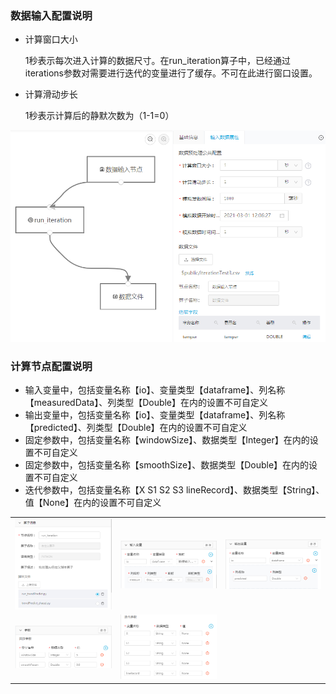 ### 数据输入配置说明

- 计算窗口大小

  1秒表示每次进入计算的数据尺寸。在run_iteration算子中，已经通过iterations参数对需要进行迭代的变量进行了缓存。不可在此进行窗口设置。

- 计算滑动步长

  1秒表示计算后的静默次数为（1-1=0）

![image-20210312093158792](./image-20210312093158792.png)



### 计算节点配置说明

- 输入变量中，包括变量名称【io】、变量类型【dataframe】、列名称【measuredData】、列类型【Double】在内的设置不可自定义
- 输出变量中，包括变量名称【io】、变量类型【dataframe】、列名称【predicted】、列类型【Double】在内的设置不可自定义
- 固定参数中，包括变量名称【windowSize】、数据类型【Integer】在内的设置不可自定义
- 固定参数中，包括变量名称【smoothSize】、数据类型【Double】在内的设置不可自定义
- 迭代参数中，包括变量名称【X S1 S2 S3 lineRecord】、数据类型【String】、值【None】在内的设置不可自定义

|                                                           |                                                           ||
| :-------------------------------------------------------: | :-------------------------------------------------------: | :-------------------------------------------------------: |
| ![image-20210312093737900](./image-20210312093737900.png) | ![image-20210312093925899](./image-20210312093925899.png) |![image-20210312094055949](./image-20210312094055949.png)|
|![image-20210312094134427](./image-20210312094134427.png)|![image-20210312094156548](./image-20210312094156548.png)||




